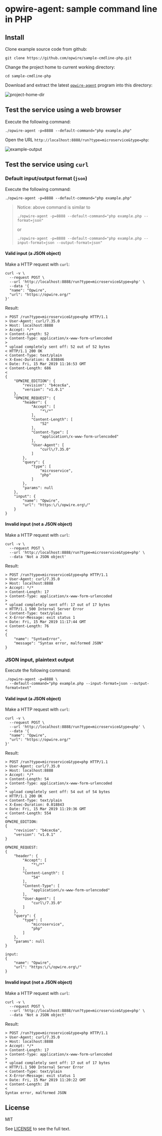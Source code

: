 # opwire-agent: sample command line in PHP

## Install

Clone example source code from github:

```shell
git clone https://github.com/opwire/sample-cmdline-php.git
```

Change the project home to current working directory:

```shell
cd sample-cmdline-php
```

Download and extract the latest [`opwire-agent`](https://github.com/opwire/opwire-agent/releases/latest) program into this directory:

![project-home-dir](https://raw.github.com/opwire/sample-cmdline-php/master/docs/assets/images/ls.png)

## Test the service using a web browser

Execute the following command:

```shell
./opwire-agent -p=8888 --default-command="php example.php"
```

Open the URL `http://localhost:8888/run?type=microservice&type=php`:

![example-output](https://raw.github.com/opwire/sample-cmdline-php/master/docs/assets/images/example.png)

## Test the service using `curl`

### Default input/output format (`json`)

Execute the following command:

```shell
./opwire-agent -p=8888 --default-command="php example.php"
```

> Notice: above command is similar to
> 
> ```shell
> ./opwire-agent -p=8888 --default-command="php example.php --format=json"
> ```
> 
> or
> 
> ```shell
> ./opwire-agent -p=8888 --default-command="php example.php --input-format=json --output-format=json"
> ```

#### Valid input (a JSON object)

Make a HTTP request with `curl`:

```curl
curl -v \
  --request POST \
  --url 'http://localhost:8888/run?type=microservice&type=php' \
  --data '{
  "name": "Opwire",
  "url": "https://opwire.org/"
}'
```

Result:

```plain
> POST /run?type=microservice&type=php HTTP/1.1
> User-Agent: curl/7.35.0
> Host: localhost:8888
> Accept: */*
> Content-Length: 52
> Content-Type: application/x-www-form-urlencoded
>
* upload completely sent off: 52 out of 52 bytes
< HTTP/1.1 200 OK
< Content-Type: text/plain
< X-Exec-Duration: 0.038846
< Date: Fri, 15 Mar 2019 11:16:53 GMT
< Content-Length: 686
<
{
    "OPWIRE_EDITION": {
        "revision": "b4cec6a",
        "version": "v1.0.1"
    },
    "OPWIRE_REQUEST": {
        "header": {
            "Accept": [
                "*\/*"
            ],
            "Content-Length": [
                "52"
            ],
            "Content-Type": [
                "application\/x-www-form-urlencoded"
            ],
            "User-Agent": [
                "curl\/7.35.0"
            ]
        },
        "query": {
            "type": [
                "microservice",
                "php"
            ]
        },
        "params": null
    },
    "input": {
        "name": "Opwire",
        "url": "https:\/\/opwire.org\/"
    }
}
```

#### Invalid input (not a JSON object)

Make a HTTP request with `curl`:

```curl
curl -v \
  --request POST \
  --url 'http://localhost:8888/run?type=microservice&type=php' \
  --data 'Not a JSON object'
```

Result:

```plain
> POST /run?type=microservice&type=php HTTP/1.1
> User-Agent: curl/7.35.0
> Host: localhost:8888
> Accept: */*
> Content-Length: 17
> Content-Type: application/x-www-form-urlencoded
>
* upload completely sent off: 17 out of 17 bytes
< HTTP/1.1 500 Internal Server Error
< Content-Type: text/plain
< X-Error-Message: exit status 1
< Date: Fri, 15 Mar 2019 11:17:44 GMT
< Content-Length: 76
<
{
    "name": "SyntaxError",
    "message": "Syntax error, malformed JSON"
}
```

### JSON input, plaintext output

Execute the following command:

```shell
./opwire-agent -p=8888 \
  --default-command="php example.php --input-format=json --output-format=text"
```

#### Valid input (a JSON object)

Make a HTTP request with `curl`:

```curl
curl -v \
  --request POST \
  --url 'http://localhost:8888/run?type=microservice&type=php' \
  --data '{
  "name": "Opwire",
  "url": "https://opwire.org/"
}'
```

Result:

```plain
> POST /run?type=microservice&type=php HTTP/1.1
> User-Agent: curl/7.35.0
> Host: localhost:8888
> Accept: */*
> Content-Length: 54
> Content-Type: application/x-www-form-urlencoded
>
* upload completely sent off: 54 out of 54 bytes
< HTTP/1.1 200 OK
< Content-Type: text/plain
< X-Exec-Duration: 0.018843
< Date: Fri, 15 Mar 2019 11:19:36 GMT
< Content-Length: 554
<
OPWIRE_EDITION:
{
    "revision": "b4cec6a",
    "version": "v1.0.1"
}

OPWIRE_REQUEST:
{
    "header": {
        "Accept": [
            "*\/*"
        ],
        "Content-Length": [
            "54"
        ],
        "Content-Type": [
            "application\/x-www-form-urlencoded"
        ],
        "User-Agent": [
            "curl\/7.35.0"
        ]
    },
    "query": {
        "type": [
            "microservice",
            "php"
        ]
    },
    "params": null
}

input:
{
    "name": "Opwire",
    "url": "https:\/\/opwire.org\/"
}
```

#### Invalid input (not a JSON object)

Make a HTTP request with `curl`:

```curl
curl -v \
  --request POST \
  --url 'http://localhost:8888/run?type=microservice&type=php' \
  --data 'Not a JSON object'
```

Result:

```plain
> POST /run?type=microservice&type=php HTTP/1.1
> User-Agent: curl/7.35.0
> Host: localhost:8888
> Accept: */*
> Content-Length: 17
> Content-Type: application/x-www-form-urlencoded
>
* upload completely sent off: 17 out of 17 bytes
< HTTP/1.1 500 Internal Server Error
< Content-Type: text/plain
< X-Error-Message: exit status 1
< Date: Fri, 15 Mar 2019 11:20:22 GMT
< Content-Length: 28
<
Syntax error, malformed JSON
```

## License

MIT

See [LICENSE](LICENSE) to see the full text.

